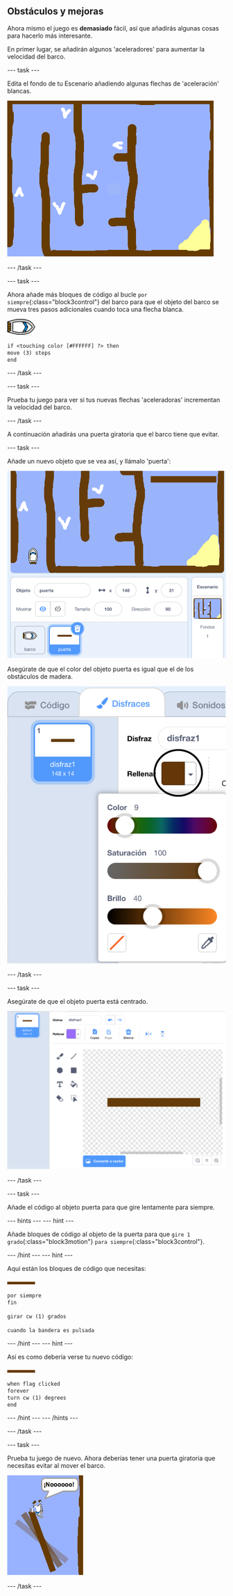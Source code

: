 ## Obstáculos y mejoras

Ahora mismo el juego es **demasiado** fácil, así que añadirás algunas cosas para hacerlo más interesante.

En primer lugar, se añadirán algunos 'aceleradores' para aumentar la velocidad del barco.

\--- task \---

Edita el fondo de tu Escenario añadiendo algunas flechas de 'aceleración' blancas.

![screenshot](images/boat-boost.png)

\--- /task \---

\--- task \---

Ahora añade más bloques de código al bucle `por siempre`{:class="block3control"} del barco para que el objeto del barco se mueva tres pasos adicionales cuando toca una flecha blanca.

![objeto barco](images/boat_resize.png)

```blocks3
if <touching color [#FFFFFF] ?> then
move (3) steps
end
```

\--- /task \---

\--- task \---

Prueba tu juego para ver si tus nuevas flechas 'aceleradoras' incrementan la velocidad del barco.

\--- /task \---

A continuación añadirás una puerta giratoria que el barco tiene que evitar.

\--- task \---

Añade un nuevo objeto que se vea así, y llámalo 'puerta':

![captura de pantalla](images/boat-gate.png)

Asegúrate de que el color del objeto puerta es igual que el de los obstáculos de madera.

![captura de pantalla](images/brown-hsv.png)

\--- /task \---

\--- task \---

Asegúrate de que el objeto puerta está centrado.

![captura de pantalla](images/boat-center.png)

\--- /task \---

\--- task \---

Añade el código al objeto puerta para que gire lentamente para siempre.

\--- hints \--- \--- hint \---

Añade bloques de código al objeto de la puerta para que `gire 1 grado`{:class="block3motion"} `para siempre`{:class="block3control"}.

\--- /hint \--- \--- hint \---

Aquí están los bloques de código que necesitas:

![puerta](images/gate.png)

```blocks3
por siempre
fin

girar cw (1) grados

cuando la bandera es pulsada
```

\--- /hint \--- \--- hint \---

Así es como debería verse tu nuevo código:

![puerta](images/gate.png)

```blocks3
when flag clicked
forever
turn cw (1) degrees
end
```

\--- /hint \--- \--- /hints \---

\--- /task \---

\--- task \---

Prueba tu juego de nuevo. Ahora deberías tener una puerta giratoria que necesitas evitar al mover el barco.

![captura de pantalla](images/boat-gate-test.png)

\--- /task \---